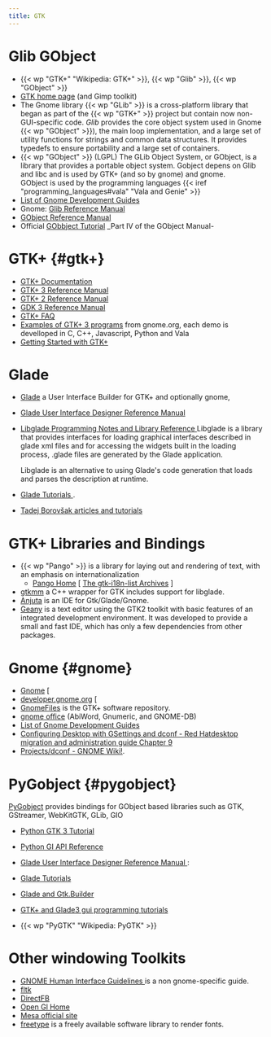 ```yaml
---
title: GTK
---
```


# Glib GObject
-   {{< wp "GTK+"  "Wikipedia: GTK+" >}}, {{< wp "Glib" >}}, {{< wp "GObject" >}}
-   [GTK home page](http://www.gtk.org/) (and Gimp toolkit)
-   The Gnome library {{< wp "GLib" >}} is a cross-platform  library that began as part of
    the {{< wp "GTK+" >}} project but contain now non-GUI-specific code.
    _Glib_ provides the core object system used in Gnome {{< wp "GObject" >}}), the main loop
    implementation, and a large set of utility functions for strings and
    common data structures. It provides typedefs to ensure portability
    and a large set of containers.
-   {{< wp "GObject" >}} (LGPL) The GLib Object System, or GObject, is a library
    that provides a portable object system.  Gobject depens on Glib
    and libc and is used by GTK+ (and so by gnome) and gnome.<br />
    GObject is used by the programming languages
    {{< iref "programming_languages#vala" "Vala and Genie" >}}
-   [List of Gnome Development Guides](https://developer.gnome.org/guides)
-   Gnome:  [Glib Reference Manual](http://library.gnome.org/devel/glib/stable/)
-   [GObject Reference Manual](http://developer.gnome.org/gobject/stable/)
-   Official [GObbject Tutorial](http://developer.gnome.org/gobject/stable/pt02.html)
    _Part IV of the GObject Manual-

# GTK+ {#gtk+}
-   [GTK+ Documentation](http://www.gtk.org/documentation.php)
-   [GTK+ 3 Reference Manual](https://developer.gnome.org/gtk3/stable/)
-   [GTK+ 2 Reference Manual](https://developer.gnome.org/gtk2/)
-   [GDK 3 Reference Manual](https://developer.gnome.org/gdk3/stable/)
-   [GTK+ FAQ](https://developer.gnome.org/gtk3/stable/gtk-question-index.html)
-   [Examples of GTK+ 3 programs](https://developer.gnome.org/gnome-devel-demos)
    from gnome.org, each demo is develloped in C, C++, Javascript, Python and Vala
-   [Getting Started with GTK+
    ](https://developer.gnome.org/gtk3/stable/gtk-getting-started.html)


# Glade
-   [Glade](http://glade.gnome.org/) a User Interface Builder for
    GTK+ and optionally gnome,
-   [Glade User Interface Designer Reference Manual
    ](https://developer.gnome.org/gladeui/)
-   [Libglade Programming Notes and Library Reference
    ](https://developer.gnome.org/libglade/stable/)
    Libglade is a library that provides interfaces for loading
    graphical interfaces described in glade xml files and for
    accessing the widgets built in the loading process, .glade files
    are generated by the Glade application.

    Libglade is an alternative to using Glade's code generation
    that loads and parses the description at runtime.

-   [Glade Tutorials
    ](https://wiki.gnome.org/action/show/Apps/Glade/Tutorials).
-   [Tadej Borovšak articles and tutorials](http://blog.borovsak.si/)

# GTK+ Libraries and Bindings
-   {{< wp "Pango" >}} is a library for laying out and rendering of text, with an emphasis on internationalization
    - [Pango Home](http://www.pango.org) [
    [The gtk-i18n-list Archives](http://mail.gnome.org/archives/gtk-i18n-list/)
    ]
-   [gtkmm](http://www.gtkmm.org/)  a C++ wrapper for GTK includes
    support for libglade.
-   [Anjuta](http://www.anjuta.org/) is an IDE for Gtk/Glade/Gnome.
-   [Geany](http://geany.uvena.de "geany.uvena.de") is a text
    editor using the GTK2 toolkit with basic features of an integrated
    development environment. It was developed to provide a small and
    fast IDE, which has only a few dependencies from other packages.

# Gnome {#gnome}
-   [Gnome](http://www.gnome.org/) [
-   [developer.gnome.org](http://developer.gnome.org) [
-   [GnomeFiles](http://www.gnomefiles.org/) is the GTK+ software
    repository.
-   [gnome office](http://www.gnome.org/gnome-office/) (AbiWord,
    Gnumeric, and GNOME-DB)
-   [List of Gnome Development Guides](https://developer.gnome.org/guides)
-   [Configuring Desktop with GSettings and dconf - Red Hatdesktop migration and
    administration guide Chapter 9
    ](https://access.redhat.com/documentation/en-us/red_hat_enterprise_linux/7/html/desktop_migration_and_administration_guide/configuration-overview-gsettings-dconf)
-   [Projects/dconf - GNOME Wiki!](https://wiki.gnome.org/Projects/dconf).

# PyGobject {#pygobject}
[PyGobject](https://pygobject.readthedocs.io/en/latest/)
provides bindings for GObject based libraries such as GTK, GStreamer, WebKitGTK,
GLib, GIO

-   [Python GTK 3 Tutorial](https://python-gtk-3-tutorial.readthedocs.io/en/latest/)
-   [Python GI API Reference](ttps://lazka.github.io/pgi-docs/)
-   [Glade User Interface Designer Reference Manual
    ](https://developer.gnome.org/gladeui/):
-   [Glade Tutorials](https://wiki.gnome.org/action/show/Apps/Glade/Tutorials)
-   [Glade and Gtk.Builder
    ](https://python-gtk-3-tutorial.readthedocs.io/en/latest/builder.html)
-   [GTK+ and Glade3 gui programming tutorials
    ](http://www.micahcarrick.com/gtk-glade3-gui-programming.html)

-   {{< wp "PyGTK"  "Wikipedia: PyGTK" >}}


# Other windowing Toolkits
-   [GNOME Human Interface Guidelines
    ](https://developer.gnome.org/hig/stable/)
    is a non gnome-specific guide.
-   [fltk](http://www.fltk.org)
-   [DirectFB](http://www.directfb.org)
-   [Open Gl Home](http://www.opengl.org)
-   [Mesa official site](http://www.mesa3d.org/)
-   [freetype](http://www.freetype.org/)
    is a freely available software library to render fonts.


<!-- Local Variables: -->
<!-- mode: markdown -->
<!-- ispell-local-dictionary: "english" -->
<!-- End: -->
